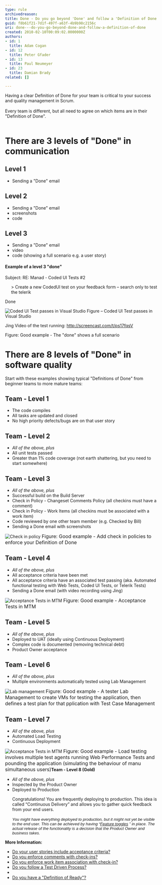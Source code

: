```yaml
---
type: rule
archivedreason: 
title: Done - Do you go beyond 'Done' and follow a 'Definition of Done'?
guid: f8b61f21-7d1f-497f-a63f-4b9b98c2156c
uri: done---do-you-go-beyond-done-and-follow-a-definition-of-done
created: 2010-02-10T00:09:02.0000000Z
authors:
- id: 1
  title: Adam Cogan
- id: 12
  title: Peter Gfader
- id: 13
  title: Paul Neumeyer
- id: 23
  title: Damian Brady
related: []

---
```



​Having a clear Definition of Done for&#160;your team is critical to&#160;your success and quality management in Scrum.<br><br>Every team is different, but all need to agree on which items are in their &quot;Definition of Done&quot;. 
<br><excerpt class='endintro'></excerpt><br>
<h1>There are 3 levels of &quot;Done&quot; in communication</h1><h2>Level 1</h2><ul><li>Sending a &quot;Done&quot; email</li></ul><h2>Level 2</h2><ul><li>Sending a &quot;Done&quot; email</li><li>screenshots</li><li>code</li></ul><h2>Level 3</h2><ul><li>Sending a &quot;Done&quot; email </li><li>video</li><li>code (showing a full scenario e.g. a user story)</li></ul><h4>Example of a level 3 &quot;done&quot;</h4><div class="greyBox"><p>Subject&#58; RE&#58; Manad - Coded UI Tests #2</p><p style="margin-left&#58;20px;">&gt; Create a new CodedUI test on your feedback form – search only to test the telerik</p><p>Done</p>
   <img class="ms-rteCustom-ImageArea" alt="Coded UI Test passes in Visual Studio" src="/Management/RulesToSuccessfulProjects/PublishingImages/level-3-done.jpg" />
   <span class="ms-rteCustom-FigureNormal">Figure – Coded UI Test passes in Visual Studio</span>
   <p>Jing Video of the test running&#58; 
      <a href="http&#58;//screencast.com/t/ps17fqsV" target="_blank">http&#58;//screencast.com/t/ps17fqsV</a> </p></div>
<span class="ms-rteCustom-FigureGood">Figure&#58; Good example - The &quot;done&quot; shows a full scenario</span>
<h1>There are&#160;8 levels of &quot;Done&quot; in software quality</h1><p>Start with these examples showing typical &quot;Definitions of Done&quot; from beginner teams to more mature teams&#58;</p><h2>Team - Level 1</h2><ul><li>The code compiles </li><li>All tasks are updated and closed </li><li>No high priority defects/bugs are on that user story </li></ul><h2>Team - Level 2</h2><ul><li> 
      <em>All of the above, plus</em> </li><li>All unit tests passed </li><li>Greater than 1% code coverage (not earth shattering, but you need to start somewhere)</li></ul><h2>Team - Level 3</h2><ul><li> 
      <em>All of the above, plus</em> </li><li>Successful build on the Build Server </li><li>Check in Policy - Changeset Comments Policy (all checkins must have a comment) </li><li>Check in Policy - Work Items (all checkins must be associated with a work item) </li><li>Code reviewed by one other team member (e.g. Checked by Bill) </li><li>Sending a Done email with screenshots </li></ul>
<img class="ms-rteCustom-ImageArea" alt="Check in policy" src="/Management/RulesToSuccessfulProjects/PublishingImages/CheckinPolicy.jpg" />
<font class="ms-rteCustom-FigureGood" size="+0">Figure&#58; Good example&#160;- Add check in policies to enforce your Definition of Done</font>
<h2>Team - Level 4</h2><ul><li> 
      <em>All of the above, plus</em> </li><li>All acceptance criteria have been met </li><li>All acceptance criteria have an associated test passing (aka. Automated functional testing with Web Tests, Coded UI Tests, or Telerik Tests) </li><li>Sending a Done email (with video recording using Jing) </li></ul>
<img class="ms-rteCustom-ImageArea" alt="Acceptance Tests in MTM" src="/Management/RulesToSuccessfulProjects/PublishingImages/AcceptanceTestsInMTM.jpg" />
<font class="ms-rteCustom-FigureGood" size="+0">Figure&#58; Good example - Acceptance Tests in MTM</font>
<h2>Team - Level 5</h2><ul><li> 
      <em>All of the above, plus</em> </li><li>Deployed to UAT (ideally using Continuous Deployment) </li><li>Complex code is documented (removing technical debt) </li><li>Product Owner acceptance </li></ul><h2>Team - Level 6</h2><ul><li> 
      <em>All of the above, plus</em> </li><li>Multiple environments automatically tested using Lab Management </li></ul>
<img class="ms-rteCustom-ImageArea" alt="Lab management" src="/Management/RulesToSuccessfulProjects/PublishingImages/LabManagement.jpg" />
<font class="ms-rteCustom-FigureGood" size="+0">Figure&#58; Good example - A tester Lab Management to create VMs for testing the application, then defines a test plan for that pplication with Test Case Management</font>
<h2>Team - Level 7</h2><ul><li> 
      <em>All of the above, plus</em> </li><li>Automated Load Testing </li><li>Continuous Deployment </li></ul>
<img class="ms-rteCustom-ImageArea" alt="Acceptance Tests in MTM" src="/Management/RulesToSuccessfulProjects/PublishingImages/LoadTesting.jpg" />
<font class="ms-rteCustom-FigureGood" size="+0">Figure&#58; Good example - Load testing involves multiple test agents running Web Performance Tests and pounding the application (simulating the behaviour of manu simultaneous users)</font><strong>Team - Level 8 (Gold)</strong> 
<ul><li> 
      <em>All of the above, plus</em> </li><li>Inspected by the Product Owner</li><li>Deployed to Production</li></ul><ul> 
   <span>Congratulations! You are frequently deploying to production. This idea is called “Continuous Delivery” and allows you to gather quick feedback from your end users.</span> 
   <div style="margin&#58;0cm 0cm 0pt;"> 
      <span style="font-family&#58;verdana, sans-serif;font-size&#58;10pt;"></span>&#160;</div><div style="margin&#58;0cm 0cm 0pt;"> 
      <span style="font-family&#58;verdana, sans-serif;font-size&#58;10pt;"> 
         <em>You might have everything deployed to production, but it might not yet be visible to the end user. This can be achieved by having “</em><a href="http&#58;//martinfowler.com/bliki/FeatureToggle.html"><em>Feature toggles</em></a> <em>”&#160;in place. The actual release of the functionality is a decision that the Product Owner and business takes.</em></span></div>
   <font face="Calibri"> 
      <i></i></font></ul><p> 
   <strong>More Information&#58;​</strong></p><ul><li><a href="/SoftwareDevelopment/RulesToBetterUserAcceptanceTests/Pages/Do-Your-User-Stories-Include-Acceptance-Criteria.aspx">Do your user stories include acceptance criteria?</a></li><li><a title="Do you enforce comments with check-ins?" href="http&#58;//www.ssw.com.au/ssw/Standards/Rules/RulesToBetterSourceControlwithTFS.aspx#EnforceComments" target="_blank">Do you enforce comments with check-ins?</a> </li><li><a title="Do you enforce work item association with check-in?" href="http&#58;//www.ssw.com.au/ssw/Standards/Rules/RulesToBetterSourceControlwithTFS.aspx#EnforceWorkItemAss" target="_blank">Do you enforce work item association with check-in?</a> </li><li><a title="Do you follow a Test Driven Process?" href="http&#58;//www.ssw.com.au/ssw/Standards/Rules/RulesToBetterVersionControlwithTFS%28AKASourceControl%29.aspx#TestDrivenProcess" target="_blank" shape="rect">Do you follow a Test Driven Process?</a> </li><li></li><li><a href="/Management/RulesToBetterScrumUsingTFS/Pages/Definition-of-Ready.aspx">Do you have a &quot;Definition of Ready&quot;?</a></li></ul>
 


